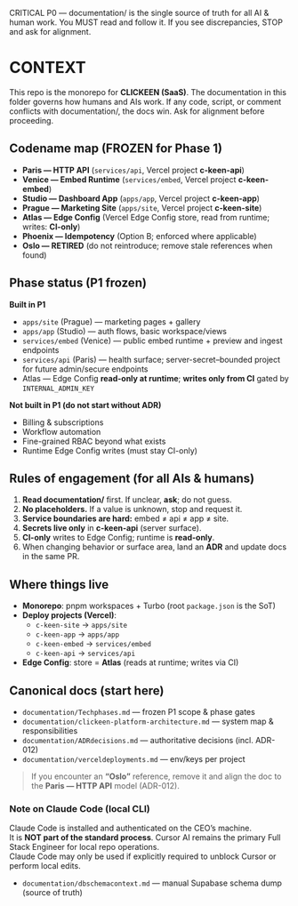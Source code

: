 CRITICAL P0 — documentation/ is the single source of truth for all AI & human work. You MUST read and follow it. If you see discrepancies, STOP and ask for alignment.

# CONTEXT

This repo is the monorepo for **CLICKEEN (SaaS)**. The documentation in this folder governs how humans and AIs work. If any code, script, or comment conflicts with documentation/, the docs win. Ask for alignment before proceeding.

## Codename map (FROZEN for Phase 1)
- **Paris — HTTP API** (`services/api`, Vercel project **c-keen-api**)  
- **Venice — Embed Runtime** (`services/embed`, Vercel project **c-keen-embed**)  
- **Studio — Dashboard App** (`apps/app`, Vercel project **c-keen-app**)  
- **Prague — Marketing Site** (`apps/site`, Vercel project **c-keen-site**)  
- **Atlas — Edge Config** (Vercel Edge Config store, read from runtime; writes: **CI-only**)  
- **Phoenix — Idempotency** (Option B; enforced where applicable)  
- **Oslo — RETIRED** (do not reintroduce; remove stale references when found)

## Phase status (P1 frozen)
**Built in P1**
- `apps/site` (Prague) — marketing pages + gallery
- `apps/app` (Studio) — auth flows, basic workspace/views
- `services/embed` (Venice) — public embed runtime + preview and ingest endpoints
- `services/api` (Paris) — health surface; server-secret–bounded project for future admin/secure endpoints
- Atlas — Edge Config **read-only at runtime**; **writes only from CI** gated by `INTERNAL_ADMIN_KEY`

**Not built in P1 (do not start without ADR)**
- Billing & subscriptions
- Workflow automation
- Fine-grained RBAC beyond what exists
- Runtime Edge Config writes (must stay CI-only)

## Rules of engagement (for all AIs & humans)
1. **Read documentation/** first. If unclear, **ask**; do not guess.  
2. **No placeholders.** If a value is unknown, stop and request it.  
3. **Service boundaries are hard:** embed ≠ api ≠ app ≠ site.  
4. **Secrets live only** in **c-keen-api** (server surface).  
5. **CI-only** writes to Edge Config; runtime is **read-only**.  
6. When changing behavior or surface area, land an **ADR** and update docs in the same PR.

## Where things live
- **Monorepo**: pnpm workspaces + Turbo (root `package.json` is the SoT)  
- **Deploy projects (Vercel)**:  
  - `c-keen-site` → `apps/site`  
  - `c-keen-app` → `apps/app`  
  - `c-keen-embed` → `services/embed`  
  - `c-keen-api` → `services/api`  
- **Edge Config**: store = **Atlas** (reads at runtime; writes via CI)

## Canonical docs (start here)
- `documentation/Techphases.md` — frozen P1 scope & phase gates  
- `documentation/clickeen-platform-architecture.md` — system map & responsibilities  
- `documentation/ADRdecisions.md` — authoritative decisions (incl. ADR-012)  
- `documentation/verceldeployments.md` — env/keys per project

> If you encounter an **“Oslo”** reference, remove it and align the doc to the **Paris — HTTP API** model (ADR-012).
### Note on Claude Code (local CLI)
Claude Code is installed and authenticated on the CEO’s machine.  
It is **NOT part of the standard process**. Cursor AI remains the primary Full Stack Engineer for local repo operations.  
Claude Code may only be used if explicitly required to unblock Cursor or perform local edits.  
- `documentation/dbschemacontext.md` — manual Supabase schema dump (source of truth)
